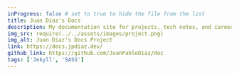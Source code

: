 ```yaml
---
inProgress: false # set to true to hide the file from the list
title: Juan Diaz's Docs
description: My documentation site for projects, tech notes, and career advancement.
img_src: require(../../assets/images/project.png)
img_alt: Juan Diaz's Docs Project
link: https://docs.jpdiaz.dev/
github_link: https://github.com/JuanPabloDiaz/doc
tags: ['Jekyll', 'SASS']
---
```

